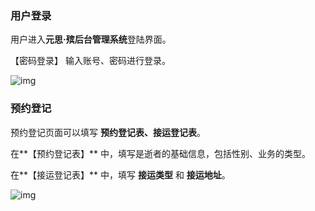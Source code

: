 ### 用户登录

用户进入**元思·殡后台管理系统**登陆界面。

【密码登录】 输入账号、密码进行登录。

![img](file:///C:\Users\周哥哥~1\AppData\Local\Temp\ksohtml5128\wps11.jpg) 

 

### 预约登记

预约登记页面可以填写 **预约登记表、接运登记表**。

在**【预约登记表】** 中，填写是逝者的基础信息，包括性别、业务的类型。

在**【接运登记表】** 中，填写 **接运类型** 和 **接运地址**。

 ![img](file:///C:\Users\周哥哥~1\AppData\Local\Temp\ksohtml5128\wps12.jpg)